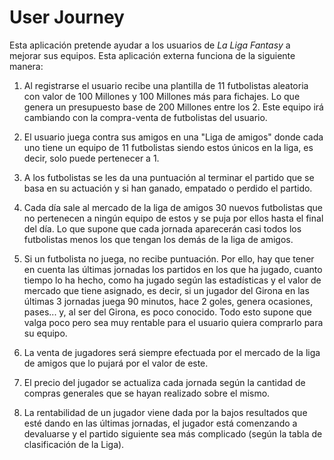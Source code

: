 # User Journey
Esta aplicación pretende ayudar a los usuarios de _La Liga Fantasy_ a mejorar sus equipos. Esta aplicación externa funciona de la siguiente manera:

1. Al registrarse el usuario recibe una plantilla de 11 futbolistas aleatoria con valor de 100 Millones y 100 Millones más para fichajes. Lo que genera un presupuesto base de 200 Millones entre los 2. Este equipo irá cambiando con la compra-venta de futbolistas del usuario.

2. El usuario juega contra sus amigos en una "Liga de amigos" donde cada uno tiene un equipo de 11 futbolistas siendo estos únicos en la liga, es decir, solo puede pertenecer a 1.

3. A los futbolistas se les da una puntuación al terminar el partido que se basa en su actuación y si han ganado, empatado o perdido el partido.

4. Cada día sale al mercado de la liga de amigos 30 nuevos futbolistas que no pertenecen a ningún equipo de estos y se puja por ellos hasta el final del día. Lo que supone que cada jornada aparecerán casi todos los futbolistas menos los que tengan los demás de la liga de amigos.

5. Si un futbolista no juega, no recibe puntuación. Por ello, hay que tener en cuenta las últimas jornadas los partidos en los que ha jugado, cuanto tiempo lo ha hecho, como ha jugado según las estadísticas y el valor de mercado que tiene asignado, es decir, si un jugador del Girona en las últimas 3 jornadas juega 90 minutos, hace 2 goles, genera ocasiones, pases... y, al ser del Girona, es poco conocido. Todo esto supone que valga poco pero sea muy rentable para el usuario quiera comprarlo para su equipo.

6. La venta de jugadores será siempre efectuada por el mercado de la liga de amigos que lo pujará por el valor de este.

7. El precio del jugador se actualiza cada jornada según la cantidad de compras generales que se hayan realizado sobre el mismo.

8. La rentabilidad de un jugador viene dada por la bajos resultados que esté dando en las últimas jornadas, el jugador está comenzando a devaluarse y el partido siguiente sea más complicado (según la tabla de clasificación de la Liga).
